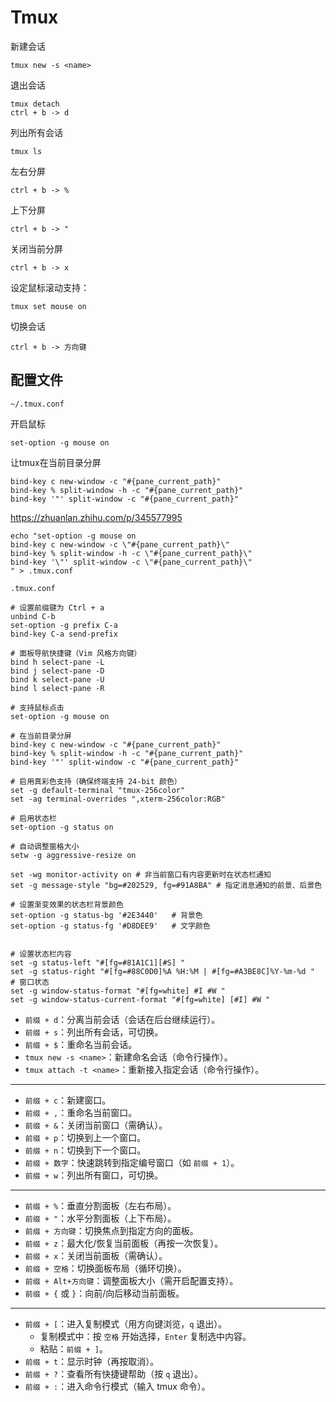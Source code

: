 # Tmux

新建会话
```shell
tmux new -s <name>
```

退出会话
```shell
tmux detach
ctrl + b -> d
```

列出所有会话
 ```shell
 tmux ls
```

左右分屏
```shell
ctrl + b -> %
```

上下分屏
```shell
ctrl + b -> "
```

关闭当前分屏
```shell
ctrl + b -> x
```

设定鼠标滚动支持：
```shell
tmux set mouse on
```


切换会话
```shell
ctrl + b -> 方向键
```


## 配置文件

`~/.tmux.conf`

开启鼠标
```text
set-option -g mouse on
```

让tmux在当前目录分屏
```text
bind-key c new-window -c "#{pane_current_path}"
bind-key % split-window -h -c "#{pane_current_path}"
bind-key '"' split-window -c "#{pane_current_path}"
```

https://zhuanlan.zhihu.com/p/345577995

```shell
echo "set-option -g mouse on
bind-key c new-window -c \"#{pane_current_path}\"
bind-key % split-window -h -c \"#{pane_current_path}\"
bind-key '\"' split-window -c \"#{pane_current_path}\"
" > .tmux.conf
```


`.tmux.conf`

```text
# 设置前缀键为 Ctrl + a
unbind C-b
set-option -g prefix C-a
bind-key C-a send-prefix

# 面板导航快捷键（Vim 风格方向键）
bind h select-pane -L
bind j select-pane -D
bind k select-pane -U
bind l select-pane -R

# 支持鼠标点击
set-option -g mouse on

# 在当前目录分屏
bind-key c new-window -c "#{pane_current_path}"
bind-key % split-window -h -c "#{pane_current_path}"
bind-key '"' split-window -c "#{pane_current_path}"

# 启用真彩色支持（确保终端支持 24-bit 颜色）
set -g default-terminal "tmux-256color"
set -ag terminal-overrides ",xterm-256color:RGB"

# 启用状态栏
set-option -g status on

# 自动调整窗格大小
setw -g aggressive-resize on

set -wg monitor-activity on # 非当前窗口有内容更新时在状态栏通知
set -g message-style "bg=#202529, fg=#91A8BA" # 指定消息通知的前景、后景色

# 设置渐变效果的状态栏背景颜色
set-option -g status-bg '#2E3440'   # 背景色
set-option -g status-fg '#D8DEE9'   # 文字颜色


# 设置状态栏内容
set -g status-left "#[fg=#81A1C1][#S] "
set -g status-right "#[fg=#88C0D0]%A %H:%M | #[fg=#A3BE8C]%Y-%m-%d "
# 窗口状态
set -g window-status-format "#[fg=white] #I #W "
set -g window-status-current-format "#[fg=white] [#I] #W "

```



- `前缀 + d`：分离当前会话（会话在后台继续运行）。
- `前缀 + s`：列出所有会话，可切换。
- `前缀 + $`：重命名当前会话。
- `tmux new -s <name>`：新建命名会话（命令行操作）。
- `tmux attach -t <name>`：重新接入指定会话（命令行操作）。

---

- `前缀 + c`：新建窗口。
- `前缀 + ,`：重命名当前窗口。
- `前缀 + &`：关闭当前窗口（需确认）。
- `前缀 + p`：切换到上一个窗口。
- `前缀 + n`：切换到下一个窗口。
- `前缀 + 数字`：快速跳转到指定编号窗口（如 `前缀 + 1`）。
- `前缀 + w`：列出所有窗口，可切换。

---

- `前缀 + %`：垂直分割面板（左右布局）。
- `前缀 + "`：水平分割面板（上下布局）。
- `前缀 + 方向键`：切换焦点到指定方向的面板。
- `前缀 + z`：最大化/恢复当前面板（再按一次恢复）。
- `前缀 + x`：关闭当前面板（需确认）。
- `前缀 + 空格`：切换面板布局（循环切换）。
- `前缀 + Alt+方向键`：调整面板大小（需开启配置支持）。
- `前缀 + {` 或 `}`：向前/向后移动当前面板。

---

- `前缀 + [`：进入复制模式（用方向键浏览，`q` 退出）。
  - 复制模式中：按 `空格` 开始选择，`Enter` 复制选中内容。
  - 粘贴：`前缀 + ]`。
- `前缀 + t`：显示时钟（再按取消）。
- `前缀 + ?`：查看所有快捷键帮助（按 `q` 退出）。
- `前缀 + :`：进入命令行模式（输入 tmux 命令）。


